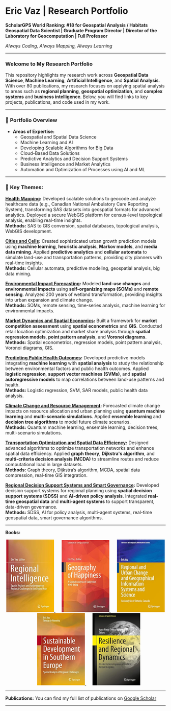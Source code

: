 # Eric Vaz | Research Portfolio

**ScholarGPS World Ranking: #18 for Geospatial Analysis / Habitats**  
**Geospatial Data Scientist | Graduate Program Director | Director of the Laboratory for Geocomputation | Full Professor**

*Always Coding, Always Mapping, Always Learning*

---

### Welcome to My Research Portfolio

This repository highlights my research work across **Geospatial Data Science**, **Machine Learning**, **Artificial Intelligence**, and **Spatial Analysis**. With over 80 publications, my research focuses on applying spatial analysis to areas such as **regional planning**, **geospatial optimization**, and **complex systems** and **business intelligence**. Below, you will find links to key projects, publications, and code used in my work.

---

### 📂 **Portfolio Overview**

- **Areas of Expertise:**
  - Geospatial and Spatial Data Science
  - Machine Learning and AI
  - Developing Scalable Algorithms for Big Data
  - Cloud-Based Data Solutions
  - Predictive Analytics and Decision Support Systems
  - Business Intelligence and Market Analytics
  - Automation and Optimization of Processes using AI and ML

---

### 🔑 **Key Themes:**

**[Health Mapping](link-to-repo):** Developed scalable solutions to geocode and analyze healthcare data (e.g., Canadian National Ambulatory Care Reporting System), transforming SAS datasets into geospatial formats for advanced analytics. Deployed a secure WebGIS platform for census-level topological analysis, enabling real-time insights.  
  **Methods:** SAS to GIS conversion, spatial databases, topological analysis, WebGIS development.

**[Cities and Cells](link-to-repo):** Created sophisticated urban growth prediction models using **machine learning**, **heuristic analysis**, **Markov models**, and **media data mining**. Applied **predictive analytics** and **cellular automata** to simulate land-use and transportation patterns, providing city planners with real-time insights.  
  **Methods:** Cellular automata, predictive modeling, geospatial analysis, big data mining.

**[Environmental Impact Forecasting](link-to-repo):** Modeled **land-use changes** and **environmental impacts** using **self-organizing maps (SOMs)** and **remote sensing**. Analyzed 200 years of wetland transformation, providing insights into urban expansion and climate change.  
  **Methods:** SOMs, remote sensing, time-series analysis, machine learning for environmental impacts.

**[Market Dynamics and Spatial Economics](link-to-repo):** Built a framework for **market competition assessment** using **spatial econometrics** and **GIS**. Conducted retail location optimization and market share analysis through **spatial regression models**, **point pattern analysis**, and **Voronoi diagrams**.  
  **Methods:** Spatial econometrics, regression models, point pattern analysis, Voronoi diagrams, GIS.

**[Predicting Public Health Outcomes](link-to-repo):** Developed predictive models integrating **machine learning** with **spatial analysis** to study the relationship between environmental factors and public health outcomes. Applied **logistic regression**, **support vector machines (SVMs)**, and **spatial autoregressive models** to map correlations between land-use patterns and health.  
  **Methods:** Logistic regression, SVM, SAR models, public health data analysis.

**[Climate Change and Resource Management](link-to-repo):** Forecasted climate change impacts on resource allocation and urban planning using **quantum machine learning** and **multi-scenario simulations**. Applied **ensemble learning** and **decision tree algorithms** to model future climate scenarios.  
  **Methods:** Quantum machine learning, ensemble learning, decision trees, multi-scenario simulations.

**[Transportation Optimization and Spatial Data Efficiency](link-to-repo):** Designed advanced algorithms to optimize transportation networks and enhance spatial data efficiency. Applied **graph theory**, **Dijkstra's algorithm**, and **multi-criteria decision analysis (MCDA)** to streamline routes and reduce computational load in large datasets.  
  **Methods:** Graph theory, Dijkstra’s algorithm, MCDA, spatial data compression, real-time GIS integration.

**[Regional Decision Support Systems and Smart Governance](link-to-repo):** Developed decision support systems for regional planning using **spatial decision support systems (SDSS)** and **AI-driven policy analysis**. Integrated **real-time geospatial data** and **multi-agent systems** to support transparent, data-driven governance.  
  **Methods:** SDSS, AI for policy analysis, multi-agent systems, real-time geospatial data, smart governance algorithms.

---
**Books:**

<p align="center">
  <a href="link-to-book-details-1">
    <img src="https://github.com/ericvaz/portfolio/blob/main/1.jpg" alt="Regional Intelligence" width="150"/>
  </a>&nbsp;&nbsp;&nbsp;&nbsp;
  <a href="link-to-book-details-2">
    <img src="https://github.com/ericvaz/portfolio/blob/main/2.jpg" alt="Geography of Happiness" width="150"/>
  </a>&nbsp;&nbsp;&nbsp;&nbsp;
  <a href="link-to-book-details-3">
    <img src="https://github.com/ericvaz/portfolio/blob/main/3.jpg" alt="Regional and Urban Change and Geographical Information Systems and Science" width="150"/>
  </a>&nbsp;&nbsp;&nbsp;&nbsp;
  <a href="link-to-book-details-4">
    <img src="https://github.com/ericvaz/portfolio/blob/main/4.jpg" alt="Sustainable Development in Southern Europe" width="150"/>
  </a>&nbsp;&nbsp;&nbsp;&nbsp;
  <a href="link-to-book-details-5">
    <img src="https://github.com/ericvaz/portfolio/blob/main/5.jpg" alt="Resilience and Regional Dynamics" width="150"/>
  </a>
</p>


---

**Publications:**
You can find my full list of publications on [Google Scholar](https://scholar.google.com/citations?user=EfpbSEYAAAAJ&hl=en)

---
